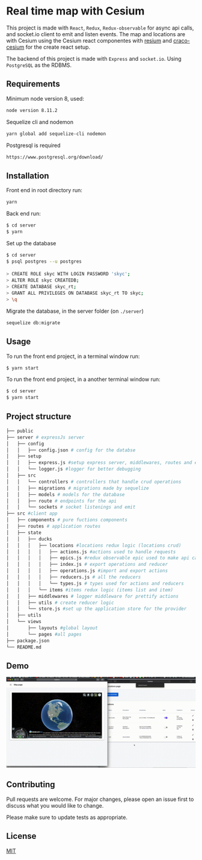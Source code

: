 # Real time map with Cesium

This project is made with `React`, `Redux`, `Redux-observable` for async api calls, and socket.io client to emit and listen events. The map and locations are with Cesium using the Cesium react componentes with [resium](https://github.com/darwin-education/resium) and [craco-cesium](https://github.com/darwin-education/craco-cesium) for the create react setup.

The backend of this project is made with `Express` and `socket.io`. Using `PostgreSQL` as the RDBMS.

## Requirements

Minimum node version 8, used:
```bash
node version 8.11.2
```

Sequelize cli and nodemon
```bash
yarn global add sequelize-cli nodemon
```

Postgresql is required

```bash
https://www.postgresql.org/download/
```

## Installation

Front end in root directory run:
```bash
yarn 
```

Back end run:
```bash
$ cd server
$ yarn
```

Set up the database
```bash
$ cd server
$ psql postgres --u postgres

> CREATE ROLE skyc WITH LOGIN PASSWORD 'skyc';
> ALTER ROLE skyc CREATEDB;
> CREATE DATABASE skyc_rt;
> GRANT ALL PRIVILEGES ON DATABASE skyc_rt TO skyc;
> \q
```

Migrate the database, in the server folder (on `./server`)
```bash
sequelize db:migrate
```


## Usage

To run the front end project, in a terminal window run:
```bash
$ yarn start
```

To run the front end project, in a another terminal window run:
```bash
$ cd server
$ yarn start
```

## Project structure
```bash
├── public
├── server # expressJs server
│   ├── config 
│   │   ├── config.json # config for the databse
│   ├── setup
│   │   ├── express.js #setup express server, middlewares, routes and error handlings
│   │   └── logger.js #logger for better debugging
│   ├── src
│   │   └── controllers # controllers that handle crud operations
│   │   ├── migrations # migrations made by sequelize
│   │   ├── models # models for the database
│   │   ├── route # endpoints for the api
│   │   └── sockets # socket listenings and emit
├── src #client app
│   ├── components # pure fuctions components
│   ├── routes # application routes
│   ├── state
│   │   ├── ducks
│   │   │   ├── locations #locations redux logic (locations crud)
│   │   │   │   ├── actions.js #actions used to handle requests
│   │   │   │   ├── epics.js #redux observable epic used to make api calls
│   │   │   │   ├── index.js # export operations and reducer
│   │   │   │   ├── operations.js #import and export actions
│   │   │   │   ├── reducers.js # all the reducers
│   │   │   │   └── types.js # types used for actions and reducers
│   │   │   └── items #items redux logic (items list and item)
│   │   ├── middlewares # logger middleware for prettify actions
│   │   ├── utils # create reducer logic
│   │   └── store.js #set up the application store for the provider
│   ├── utils 
│   └── views 
│       ├── layouts #global layout 
│       └── pages #all pages
├── package.json
└── README.md
```


## Demo
![](demo.gif)


## Contributing
Pull requests are welcome. For major changes, please open an issue first to discuss what you would like to change.

Please make sure to update tests as appropriate.

## License
[MIT](https://choosealicense.com/licenses/mit/)
